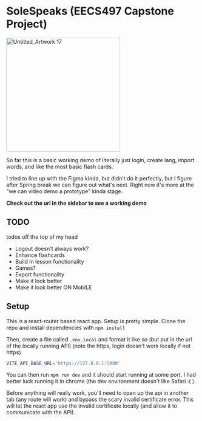 # SoleSpeaks (EECS497 Capstone Project)
<img src="https://github.com/user-attachments/assets/f2ecbb48-8956-42df-8ef9-a9ddc193ced7" width="300" alt="Untitled_Artwork 17">


So far this is a basic working demo of literally just login, create lang, import words, and like the most basic flash cards.

I tried to line up with the Figma kinda, but didn't do it perfectly, but I figure after Spring break we can figure out what's next. Right now it's more at the "we can video demo a prototype" kinda stage.

**Check out the url in the sidebar to see a working demo**

## TODO

todos off the top of my head
- Logout doesn't always work?
- Enhance flashcards
- Build in lesson functionality
- Games?
- Export functionality
- Make it look better
- Make it look better ON MobILE

## Setup

This is a react-router based react app. Setup is pretty simple. Clone the repo and install dependencies with `npm install`

Then, create a file called `.env.local` and format it like so (but put in the url of the locally running API) (note the https, login doesn't work locally if not https)

```bash
VITE_API_BASE_URL='https://127.0.0.1:5000'
```

You can then run `npm run dev` and it should start running at some port. I had better luck running it in chrome (the dev environment doesn't like Safari :( ).

Before anything will really work, you'll need to open up the api in another tab (any route will work) and bypass the scary invalid certificate error. This will let the react app use the invalid certificate locally (and allow it to communicate with the API).
